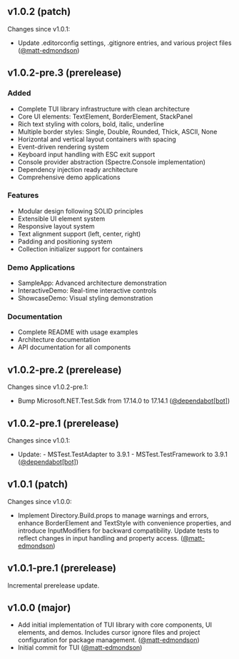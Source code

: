 ## v1.0.2 (patch)

Changes since v1.0.1:

- Update .editorconfig settings, .gitignore entries, and various project files ([@matt-edmondson](https://github.com/matt-edmondson))
## v1.0.2-pre.3 (prerelease)

### Added
- Complete TUI library infrastructure with clean architecture
- Core UI elements: TextElement, BorderElement, StackPanel
- Rich text styling with colors, bold, italic, underline
- Multiple border styles: Single, Double, Rounded, Thick, ASCII, None
- Horizontal and vertical layout containers with spacing
- Event-driven rendering system
- Keyboard input handling with ESC exit support
- Console provider abstraction (Spectre.Console implementation)
- Dependency injection ready architecture
- Comprehensive demo applications

### Features
- Modular design following SOLID principles
- Extensible UI element system
- Responsive layout system
- Text alignment support (left, center, right)
- Padding and positioning system
- Collection initializer support for containers

### Demo Applications
- SampleApp: Advanced architecture demonstration
- InteractiveDemo: Real-time interactive controls
- ShowcaseDemo: Visual styling demonstration

### Documentation
- Complete README with usage examples
- Architecture documentation
- API documentation for all components
## v1.0.2-pre.2 (prerelease)

Changes since v1.0.2-pre.1:

- Bump Microsoft.NET.Test.Sdk from 17.14.0 to 17.14.1 ([@dependabot[bot]](https://github.com/dependabot[bot]))
## v1.0.2-pre.1 (prerelease)

Changes since v1.0.1:

- Update: - MSTest.TestAdapter to 3.9.1 - MSTest.TestFramework to 3.9.1 ([@dependabot[bot]](https://github.com/dependabot[bot]))
## v1.0.1 (patch)

Changes since v1.0.0:

- Implement Directory.Build.props to manage warnings and errors, enhance BorderElement and TextStyle with convenience properties, and introduce InputModifiers for backward compatibility. Update tests to reflect changes in input handling and property access. ([@matt-edmondson](https://github.com/matt-edmondson))
## v1.0.1-pre.1 (prerelease)

Incremental prerelease update.
## v1.0.0 (major)

- Add initial implementation of TUI library with core components, UI elements, and demos. Includes cursor ignore files and project configuration for package management. ([@matt-edmondson](https://github.com/matt-edmondson))
- Initial commit for TUI ([@matt-edmondson](https://github.com/matt-edmondson))
